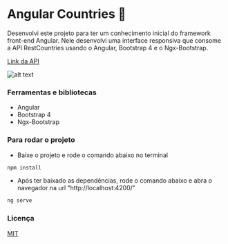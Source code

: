 # Angular Countries :checkered_flag:

Desenvolvi este projeto para ter um conhecimento inicial do framework front-end Angular. Nele desenvolvi uma interface responsiva que consome a API RestCountries usando o Angular, Bootstrap 4 e o Ngx-Bootstrap. 

[Link da API](https://restcountries.eu/) 

![alt text](https://github.com/LucasRufo/AngularCountries/blob/Master/project-image.png?raw=true)

### Ferramentas e bibliotecas

- Angular
- Bootstrap 4
- Ngx-Bootstrap

### Para rodar o projeto

- Baixe o projeto e rode o comando abaixo no terminal

```bash
npm install
```

- Após ter baixado as dependências, rode o comando abaixo e abra o navegador na url "http://localhost:4200/"

```bash
ng serve
```

### Licença
[MIT](https://choosealicense.com/licenses/mit/)
